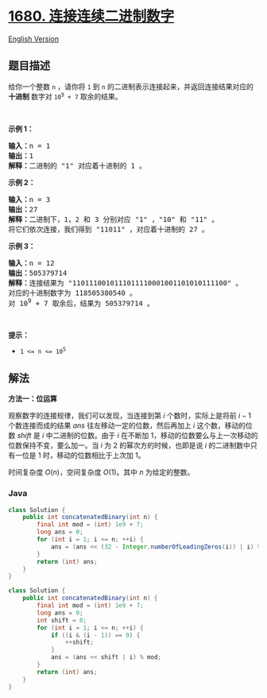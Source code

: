 # [1680. 连接连续二进制数字](https://leetcode.cn/problems/concatenation-of-consecutive-binary-numbers)

[English Version](/solution/1600-1699/1680.Concatenation%20of%20Consecutive%20Binary%20Numbers/README_EN.md)

## 题目描述

<p>给你一个整数 <code>n</code> ，请你将 <code>1</code> 到 <code>n</code> 的二进制表示连接起来，并返回连接结果对应的 <strong>十进制</strong> 数字对 <code>10<sup>9</sup> + 7</code> 取余的结果。</p>

<p> </p>

<p><strong>示例 1：</strong></p>

<pre><b>输入：</b>n = 1
<b>输出：</b>1
<strong>解释：</strong>二进制的 "1" 对应着十进制的 1 。
</pre>

<p><strong>示例 2：</strong></p>

<pre><b>输入：</b>n = 3
<b>输出：</b>27
<strong>解释：</strong>二进制下，1，2 和 3 分别对应 "1" ，"10" 和 "11" 。
将它们依次连接，我们得到 "11011" ，对应着十进制的 27 。
</pre>

<p><strong>示例 3：</strong></p>

<pre><b>输入：</b>n = 12
<b>输出：</b>505379714
<b>解释：</b>连接结果为 "1101110010111011110001001101010111100" 。
对应的十进制数字为 118505380540 。
对 10<sup>9</sup> + 7 取余后，结果为 505379714 。
</pre>

<p> </p>

<p><strong>提示：</strong></p>

<ul>
	<li><code>1 &lt;= n &lt;= 10<sup>5</sup></code></li>
</ul>

## 解法

**方法一：位运算**

观察数字的连接规律，我们可以发现，当连接到第 $i$ 个数时，实际上是将前 $i-1$ 个数连接而成的结果 $ans$ 往左移动一定的位数，然后再加上 $i$ 这个数，移动的位数 $shift$ 是 $i$ 中二进制的位数。由于 $i$ 在不断加 $1$，移动的位数要么与上一次移动的位数保持不变，要么加一。当 $i$ 为 $2$ 的幂次方的时候，也即是说 $i$ 的二进制数中只有一位是 $1$ 时，移动的位数相比于上次加 $1$。

时间复杂度 $O(n)$，空间复杂度 $O(1)$。其中 $n$ 为给定的整数。

### **Java**

```java
class Solution {
    public int concatenatedBinary(int n) {
        final int mod = (int) 1e9 + 7;
        long ans = 0;
        for (int i = 1; i <= n; ++i) {
            ans = (ans << (32 - Integer.numberOfLeadingZeros(i)) | i) % mod;
        }
        return (int) ans;
    }
}
```

```java
class Solution {
    public int concatenatedBinary(int n) {
        final int mod = (int) 1e9 + 7;
        long ans = 0;
        int shift = 0;
        for (int i = 1; i <= n; ++i) {
            if ((i & (i - 1)) == 0) {
                ++shift;
            }
            ans = (ans << shift | i) % mod;
        }
        return (int) ans;
    }
}
```
